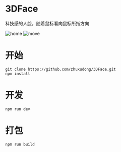 # 3DFace
科技感的人脸，随着鼠标看向鼠标所指方向

![home](https://github.com/zhuxudong/3DFace/static/home.gif)
![move](https://github.com/zhuxudong/3DFace/static/move.gif)

# 开始
```
git clone https://github.com/zhuxudong/3DFace.git
npm install
```

# 开发
```
npm run dev
```

# 打包
```
npm run build
```

